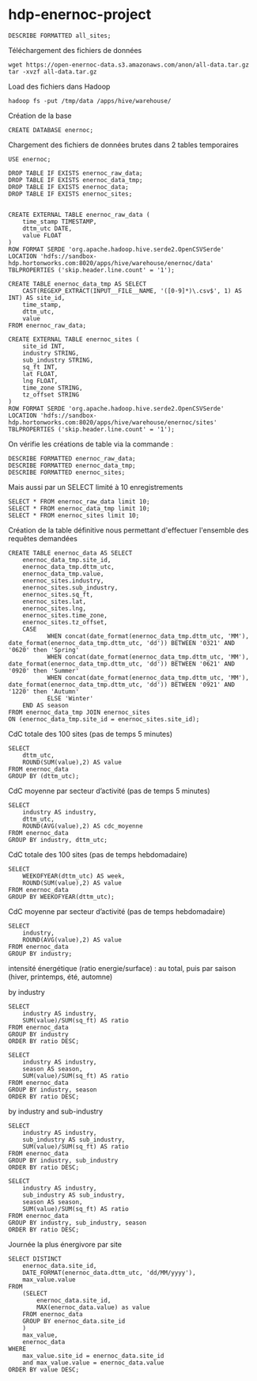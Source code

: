 # hdp-enernoc-project
```
DESCRIBE FORMATTED all_sites;
```

Téléchargement des fichiers de données
```
wget https://open-enernoc-data.s3.amazonaws.com/anon/all-data.tar.gz
tar -xvzf all-data.tar.gz
```

Load des fichiers dans Hadoop
```
hadoop fs -put /tmp/data /apps/hive/warehouse/
```

Création de la base
```
CREATE DATABASE enernoc;
```

Chargement des fichiers de données brutes dans 2 tables temporaires
```
USE enernoc;

DROP TABLE IF EXISTS enernoc_raw_data;
DROP TABLE IF EXISTS enernoc_data_tmp;
DROP TABLE IF EXISTS enernoc_data;
DROP TABLE IF EXISTS enernoc_sites;


CREATE EXTERNAL TABLE enernoc_raw_data (
    time_stamp TIMESTAMP,
    dttm_utc DATE,
    value FLOAT
)
ROW FORMAT SERDE 'org.apache.hadoop.hive.serde2.OpenCSVSerde'
LOCATION 'hdfs://sandbox-hdp.hortonworks.com:8020/apps/hive/warehouse/enernoc/data'
TBLPROPERTIES ('skip.header.line.count' = '1');

CREATE TABLE enernoc_data_tmp AS SELECT 
    CAST(REGEXP_EXTRACT(INPUT__FILE__NAME, '([0-9]*)\.csv$', 1) AS INT) AS site_id,
    time_stamp,
    dttm_utc,
    value
FROM enernoc_raw_data;

CREATE EXTERNAL TABLE enernoc_sites ( 
    site_id INT,
    industry STRING,
    sub_industry STRING,	
    sq_ft INT,
    lat FLOAT,
    lng FLOAT,
    time_zone STRING,
    tz_offset STRING
)
ROW FORMAT SERDE 'org.apache.hadoop.hive.serde2.OpenCSVSerde'
LOCATION 'hdfs://sandbox-hdp.hortonworks.com:8020/apps/hive/warehouse/enernoc/sites'
TBLPROPERTIES ('skip.header.line.count' = '1');
```

On vérifie les créations de  table via la commande :
```
DESCRIBE FORMATTED enernoc_raw_data;
DESCRIBE FORMATTED enernoc_data_tmp;
DESCRIBE FORMATTED enernoc_sites;
```

Mais aussi par un SELECT limité à 10 enregistrements
```
SELECT * FROM enernoc_raw_data limit 10;
SELECT * FROM enernoc_data_tmp limit 10;
SELECT * FROM enernoc_sites limit 10;
```

Création de la table définitive nous permettant d'effectuer l'ensemble des requêtes demandées
```
CREATE TABLE enernoc_data AS SELECT
	enernoc_data_tmp.site_id,
	enernoc_data_tmp.dttm_utc,
	enernoc_data_tmp.value,
	enernoc_sites.industry,
	enernoc_sites.sub_industry,
	enernoc_sites.sq_ft,
	enernoc_sites.lat,
	enernoc_sites.lng,
	enernoc_sites.time_zone,
	enernoc_sites.tz_offset,
	CASE
           WHEN concat(date_format(enernoc_data_tmp.dttm_utc, 'MM'), date_format(enernoc_data_tmp.dttm_utc, 'dd')) BETWEEN '0321' AND '0620' then 'Spring'
           WHEN concat(date_format(enernoc_data_tmp.dttm_utc, 'MM'), date_format(enernoc_data_tmp.dttm_utc, 'dd')) BETWEEN '0621' AND '0920' then 'Summer'
           WHEN concat(date_format(enernoc_data_tmp.dttm_utc, 'MM'), date_format(enernoc_data_tmp.dttm_utc, 'dd')) BETWEEN '0921' AND '1220' then 'Autumn'
           ELSE 'Winter'
	END AS season
FROM enernoc_data_tmp JOIN enernoc_sites
ON (enernoc_data_tmp.site_id = enernoc_sites.site_id);
```

CdC totale des 100 sites (pas de temps 5 minutes)
```
SELECT
 	dttm_utc,
	ROUND(SUM(value),2) AS value
FROM enernoc_data
GROUP BY (dttm_utc);
```

CdC moyenne par secteur d’activité (pas de temps 5 minutes)
```
SELECT
 	industry AS industry,
	dttm_utc,
 	ROUND(AVG(value),2) AS cdc_moyenne
FROM enernoc_data
GROUP BY industry, dttm_utc;
```

CdC totale des 100 sites (pas de temps hebdomadaire)
```
SELECT
	WEEKOFYEAR(dttm_utc) AS week,
	ROUND(SUM(value),2) AS value
FROM enernoc_data
GROUP BY WEEKOFYEAR(dttm_utc);
```

CdC moyenne par secteur d’activité (pas de temps hebdomadaire)
```
SELECT
	industry,
	ROUND(AVG(value),2) AS value
FROM enernoc_data
GROUP BY industry;
```

intensité énergétique (ratio energie/surface) : au total, puis par saison (hiver, printemps, été, automne)

by industry
```
SELECT
	industry AS industry,
 	SUM(value)/SUM(sq_ft) AS ratio
FROM enernoc_data
GROUP BY industry
ORDER BY ratio DESC;

SELECT
	industry AS industry,
 	season AS season,
 	SUM(value)/SUM(sq_ft) AS ratio
FROM enernoc_data
GROUP BY industry, season
ORDER BY ratio DESC;
```

by industry and sub-industry
```
SELECT
	industry AS industry,
	sub_industry AS sub_industry,
 	SUM(value)/SUM(sq_ft) AS ratio
FROM enernoc_data
GROUP BY industry, sub_industry
ORDER BY ratio DESC;

SELECT
	industry AS industry,
	sub_industry AS sub_industry,
 	season AS season,
 	SUM(value)/SUM(sq_ft) AS ratio
FROM enernoc_data
GROUP BY industry, sub_industry, season
ORDER BY ratio DESC;
```

Journée la plus énergivore par site
```
SELECT DISTINCT
 	enernoc_data.site_id,
 	DATE_FORMAT(enernoc_data.dttm_utc, 'dd/MM/yyyy'),
 	max_value.value
FROM 
	(SELECT
		enernoc_data.site_id,
		MAX(enernoc_data.value) as value
	FROM enernoc_data
	GROUP BY enernoc_data.site_id
	)
	max_value, 
	enernoc_data
WHERE
	max_value.site_id = enernoc_data.site_id
	and max_value.value = enernoc_data.value
ORDER BY value DESC;
```


